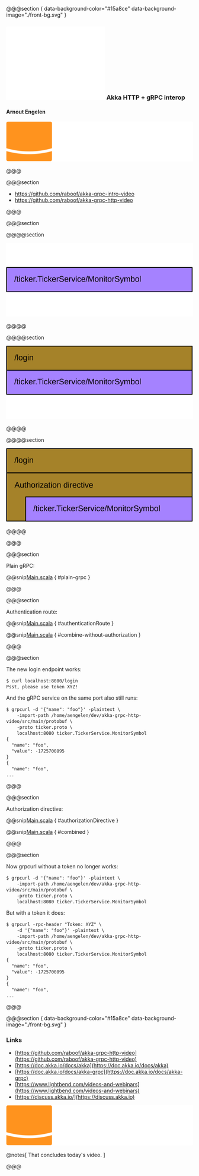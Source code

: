 @@@section { data-background-color="#15a8ce" data-background-image="./front-bg.svg" }

### ![](./akka-reverse.svg) Akka HTTP + gRPC interop

#### Arnout Engelen

![lightbend-title](images/lightbend-color-reverse.svg)

@@@

@@@section

* https://github.com/raboof/akka-grpc-intro-video
* https://github.com/raboof/akka-grpc-http-video

@@@

@@@section

@@@@section

<img src="images/path-grpc-only.svg">

@@@@

@@@@section

<img src="images/paths-with-login-and.svg">

@@@@

@@@@section

<img src="images/paths-with-login-and-auth.svg">

@@@@

@@@

@@@section

Plain gRPC:

@@snip[Main.scala](/src/main/scala/PlainMain.scala) { #plain-grpc }

@@@

@@@section

Authentication route:

@@snip[Main.scala](/src/main/scala/Main.scala) { #authenticationRoute }

@@snip[Main.scala](/src/main/scala/Main.scala) { #combine-without-authorization }

@@@

@@@section

The new login endpoint works:

```
$ curl localhost:8080/login
Psst, please use token XYZ!
```

And the gRPC service on the same port also still runs:

```
$ grpcurl -d '{"name": "foo"}' -plaintext \
    -import-path /home/aengelen/dev/akka-grpc-http-video/src/main/protobuf \
    -proto ticker.proto \
    localhost:8080 ticker.TickerService.MonitorSymbol
{
  "name": "foo",
  "value": -1725700895
}
{
  "name": "foo",
...
```

@@@


@@@section

Authorization directive:

@@snip[Main.scala](/src/main/scala/Main.scala) { #authorizationDirective }

@@snip[Main.scala](/src/main/scala/Main.scala) { #combined }

@@@

@@@section

Now grpcurl without a token no longer works:

```
$ grpcurl -d '{"name": "foo"}' -plaintext \
    -import-path /home/aengelen/dev/akka-grpc-http-video/src/main/protobuf \
    -proto ticker.proto \
    localhost:8080 ticker.TickerService.MonitorSymbol
```
But with a token it does:
```
$ grpcurl -rpc-header "Token: XYZ" \
    -d '{"name": "foo"}' -plaintext \
    -import-path /home/aengelen/dev/akka-grpc-http-video/src/main/protobuf \
    -proto ticker.proto \
    localhost:8080 ticker.TickerService.MonitorSymbol
{
  "name": "foo",
  "value": -1725700895
}
{
  "name": "foo",
...
```

@@@

@@@section { data-background-color="#15a8ce" data-background-image="./front-bg.svg" }

### Links

* [https://github.com/raboof/akka-grpc-http-video](https://github.com/raboof/akka-grpc-http-video)
* [https://doc.akka.io/docs/akka](https://doc.akka.io/docs/akka)
* [https://doc.akka.io/docs/akka-grpc](https://doc.akka.io/docs/akka-grpc)
* [https://www.lightbend.com/videos-and-webinars](https://www.lightbend.com/videos-and-webinars)
* [https://discuss.akka.io/](https://discuss.akka.io)

![lightbend-title](./images/lightbend-color-reverse.svg)

@notes[
  That concludes today's video.
]

@@@
